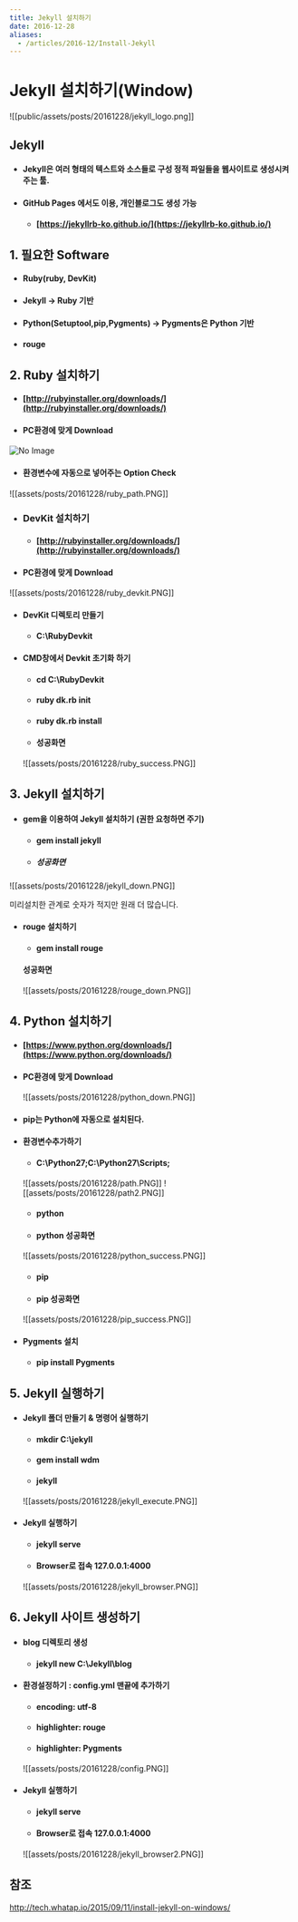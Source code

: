 ```yaml
---
title: Jekyll 설치하기
date: 2016-12-28
aliases:
  - /articles/2016-12/Install-Jekyll
---
```

# Jekyll 설치하기(Window)
![[public/assets/posts/20161228/jekyll_logo.png]]

## Jekyll

- #### Jekyll은 여러 형태의 텍스트와 소스들로 구성 정적 파일들을 웹사이트로 생성시켜주는 툴.

- #### GitHub Pages 에서도 이용, 개인블로그도 생성 가능
  - #### [https://jekyllrb-ko.github.io/](https://jekyllrb-ko.github.io/)

## 1. 필요한 Software
- #### Ruby(ruby, DevKit)
- #### Jekyll -> **Ruby 기반**
- #### Python(Setuptool,pip,Pygments) -> **Pygments은 Python 기반**
- #### rouge

## 2. Ruby 설치하기
- #### [http://rubyinstaller.org/downloads/](http://rubyinstaller.org/downloads/)

- #### PC환경에 맞게 Download
![No Image](public/assets/posts/20161228/ruby_down.PNG)
- #### 환경변수에 자동으로 넣어주는 Option Check
![[assets/posts/20161228/ruby_path.PNG]]

- ### DevKit 설치하기
  - #### [http://rubyinstaller.org/downloads/](http://rubyinstaller.org/downloads/)

- #### PC환경에 맞게 Download
![[assets/posts/20161228/ruby_devkit.PNG]]

- #### DevKit 디렉토리 만들기
  - #### C:\RubyDevkit

- #### CMD창에서 Devkit 초기화 하기
  - #### cd C:\RubyDevkit
  - #### ruby dk.rb init  
  - #### ruby dk.rb install

  - #### 성공화면
  ![[assets/posts/20161228/ruby_success.PNG]]

## 3. Jekyll 설치하기
- #### gem을 이용하여 Jekyll 설치하기 (권한 요청하면 주기)
  - #### gem install jekyll

  - ##### 성공화면
 ![[assets/posts/20161228/jekyll_down.PNG]]

  미리설치한 관계로 숫자가 적지만 원래 더 많습니다.

- #### rouge 설치하기
  - #### gem install rouge

  #### 성공화면
  ![[assets/posts/20161228/rouge_down.PNG]]

## 4. Python 설치하기
  - #### [https://www.python.org/downloads/](https://www.python.org/downloads/)

- #### PC환경에 맞게 Download
  ![[assets/posts/20161228/python_down.PNG]]

- #### pip는 Python에 자동으로 설치된다.

- #### 환경변수추가하기
  - #### C:\Python27;C:\Python27\Scripts;
  ![[assets/posts/20161228/path.PNG]]
  ![[assets/posts/20161228/path2.PNG]]

  - #### python
  - #### python 성공화면
  ![[assets/posts/20161228/python_success.PNG]]

  - #### pip

  - #### pip 성공화면
  ![[assets/posts/20161228/pip_success.PNG]]

- #### Pygments 설치
  - #### pip install Pygments

## 5. Jekyll 실행하기
- #### Jekyll 폴더 만들기 & 명령어 실행하기
  - #### mkdir C:\jekyll
  - #### gem install wdm
  - #### jekyll
  ![[assets/posts/20161228/jekyll_execute.PNG]]

- #### Jekyll 실행하기
  - #### jekyll serve
  - #### Browser로 접속  127.0.0.1:4000

  ![[assets/posts/20161228/jekyll_browser.PNG]]

## 6. Jekyll 사이트 생성하기
- #### blog 디렉토리 생성
  - #### jekyll new C:\Jekyll\blog

- #### 환경설정하기 : config.yml 맨끝에 추가하기
  - #### encoding: utf-8
  - #### highlighter: rouge
  - #### highlighter: Pygments
  ![[assets/posts/20161228/config.PNG]]

- #### Jekyll 실행하기
  - #### jekyll serve
  - #### Browser로 접속  127.0.0.1:4000
  ![[assets/posts/20161228/jekyll_browser2.PNG]]

## 참조
<http://tech.whatap.io/2015/09/11/install-jekyll-on-windows/>
